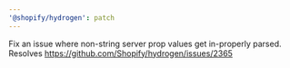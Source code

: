 ```yaml
---
'@shopify/hydrogen': patch
---
```


Fix an issue where non-string server prop values get in-properly parsed. Resolves https://github.com/Shopify/hydrogen/issues/2365
